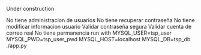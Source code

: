 Under construction

No tiene administracion de usuarios
No tiene recuperar contraseña
No tiene modificar informacion usuario
Validar contraseña segura
Validar cuenta de correo real
No tiene permanencia
run with MYSQL_USER=tsp_user MYSQL_PWD=tsp_user_pwd MYSQL_HOST=localhost MYSQL_DB=tsp_db ./app.py
